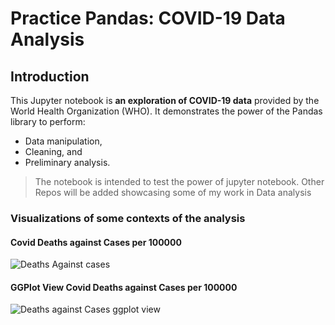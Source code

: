 # Practice Pandas: COVID-19 Data Analysis
## Introduction
This Jupyter notebook is **an exploration of COVID-19 data** provided by the World Health Organization (WHO). 
It demonstrates the power of the Pandas library to perform:

- Data manipulation, 
- Cleaning, and 
- Preliminary analysis.

>The notebook is intended to test the power of jupyter notebook. Other Repos will be added showcasing some of my work in Data analysis

### Visualizations of some contexts of the analysis
#### Covid Deaths against Cases per 100000
![Deaths Against cases](https://github.com/ChuckJovans/TestingPD/assets/90473880/795eca36-b623-4261-9159-4faa00a53561)

#### GGPlot View Covid Deaths against Cases per 100000
![Deaths against Cases ggplot view](https://github.com/ChuckJovans/Testing-Data-Analysis-in-VS/assets/90473880/200e92d3-d5d6-49ea-8e13-220e52d47495)

